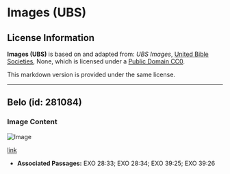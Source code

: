 # Images (UBS)

## License Information

**Images (UBS)** is based on and adapted from: _UBS Images_, [United Bible Societies](https://unitedbiblesocieties.org/), None, which is licensed under a [Public Domain CC0](https://creativecommons.org/public-domain/cc0/).

This markdown version is provided under the same license.



--------------------------------

## Belo (id: 281084)

### Image Content

![Image](https://cdn.aquifer.bible/aquifer-content/resources/Media/WEB-0460_bell.jpg)

[link](https://cdn.aquifer.bible/aquifer-content/resources/Media/WEB-0460_bell.jpg)

* **Associated Passages:** EXO 28:33; EXO 28:34; EXO 39:25; EXO 39:26

